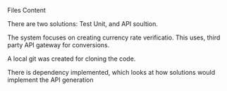 Files Content

There are two solutions: Test Unit, and API soultion.

The system focuses on creating currency rate verificatio. This uses, third party API gateway for conversions. 

A local git was created for cloning the code. 

There is dependency implemented, which looks at how solutions would implement the API generation 
